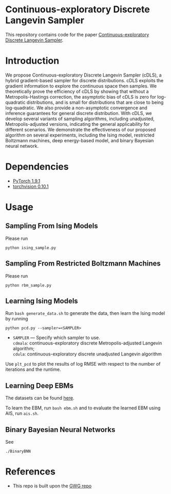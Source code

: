 # Continuous-exploratory Discrete Langevin Sampler

This repository contains code for the paper
[Continuous-exploratory Discrete Langevin Sampler](../Continuous_exploratory_Discrete_Langevin_Sampler.pdf).

# Introduction
We propose Continuous-exploratory Discrete Langevin Sampler (cDLS), a hybrid gradient-based sampler for discrete distributions. cDLS exploits the gradient information to explore the continuous space then samples. We theoretically prove the efficiency of cDLS by showing that without a Metropolis-Hastings correction, the asymptotic bias of cDLS is zero for log-quadratic distributions, and is small for distributions that are close to being log-quadratic. We also provide a non-asymptotic convergence and inference guarantees for general discrete distribution. With cDLS, we develop several variants of sampling algorithms, including unadjusted, Metropolis-adjusted versions, indicating the general applicability for different scenarios. We demonstrate the effectiveness of our proposed algorithm on several experiments, including the Ising model, restricted Boltzmann machines, deep energy-based model, and binary Bayesian neural network.


# Dependencies
* [PyTorch 1.9.1](http://pytorch.org/) 
* [torchvision 0.10.1](https://github.com/pytorch/vision/)

# Usage
## Sampling From Ising Models
Please run
```
python ising_sample.py
```
## Sampling From Restricted Boltzmann Machines
Please run
```
python rbm_sample.py
```
## Learning Ising Models
Run ``bash generate_data.sh`` to generate the data, then learn the Ising model by running
```
python pcd.py --sampler=<SAMPLER>
```
* ```SAMPLER``` &mdash; Specify which sampler to use. \
                        ``cdmala``: continuous-exploratory discrete Metropolis-adjusted Langevin algorithm; \
                        ``cdula``: continuous-exploratory discrete unadjusted Langevin algorithm 

Use ``plt_pcd`` to plot the results of log RMSE with respect to the number of iterations and the runtime.

## Learning Deep EBMs
The datasets can be found [here](https://github.com/jmtomczak/vae_vampprior/tree/master/datasets).

To learn the EBM, run ``bash ebm.sh`` and to evaluate the learned EBM using AIS, run ``ais.sh``.


## Binary Bayesian Neural Networks
See 
```
./BinaryBNN
```

# References
* This repo is built upon the [GWG repo](https://github.com/wgrathwohl/GWG_release) 
